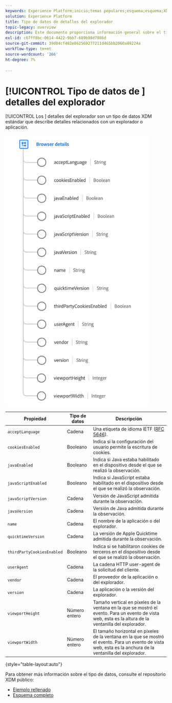 ```yaml
---
keywords: Experience Platform;inicio;temas populares;esquema;esquema;XDM;campos;esquemas;esquemas;explorador;detalles del explorador;tipo de datos;tipo de datos;tipo de datos;tipo de datos;
solution: Experience Platform
title: Tipo de datos de detalles del explorador
topic-legacy: overview
description: Este documento proporciona información general sobre el tipo de datos XDM Detalles del explorador .
exl-id: c67ff8bc-0614-4422-9bb7-689b98d7086d
source-git-commit: 39d04cf482e862569277211d465bb2060a49224a
workflow-type: tm+mt
source-wordcount: '266'
ht-degree: 7%

---
```


# [!UICONTROL Tipo de datos de ] detalles del explorador

[!UICONTROL Los ] detalles del explorador son un tipo de datos XDM estándar que describe detalles relacionados con un explorador o aplicación.

<img src="../images/data-types/browser-details.png" width="450" /><br />

| Propiedad | Tipo de datos | Descripción |
| --- | --- | --- |
| `acceptLanguage` | Cadena | Una etiqueta de idioma IETF ([RFC 5646](https://tools.ietf.org/html/rfc5646)). |
| `cookiesEnabled` | Booleano | Indica si la configuración del usuario permite la escritura de cookies. |
| `javaEnabled` | Booleano | Indica si Java estaba habilitado en el dispositivo desde el que se realizó la observación. |
| `javaScriptEnabled` | Booleano | Indica si JavaScript estaba habilitado en el dispositivo desde el que se realizó la observación. |
| `javaScriptVersion` | Cadena | Versión de JavaScript admitida durante la observación. |
| `javaVersion` | Cadena | Versión de Java admitida durante la observación. |
| `name` | Cadena | El nombre de la aplicación o del explorador. |
| `quicktimeVersion` | Cadena | La versión de Apple Quicktime admitida durante la observación. |
| `thirdPartyCookiesEnabled` | Booleano | Indica si se habilitaron cookies de terceros en el dispositivo desde el que se realizó la observación. |
| `userAgent` | Cadena | La cadena HTTP user-agent de la solicitud del cliente. |
| `vendor` | Cadena | El proveedor de la aplicación o del explorador. |
| `version` | Cadena | La aplicación o la versión del explorador. |
| `viewportHeight` | Número entero | Tamaño vertical en píxeles de la ventana en la que se mostró el evento. Para un evento de vista web, esta es la altura de la ventanilla del explorador. |
| `viewportWidth` | Número entero | El tamaño horizontal en píxeles de la ventana en la que se mostró el evento. Para un evento de vista web, esta es la anchura de la ventanilla del explorador. |

{style=&quot;table-layout:auto&quot;}

Para obtener más información sobre el tipo de datos, consulte el repositorio XDM público:

* [Ejemplo rellenado](https://github.com/adobe/xdm/blob/master/components/datatypes/browserdetails.example.1.json)
* [Esquema completo](https://github.com/adobe/xdm/blob/master/components/datatypes/browserdetails.schema.json)
